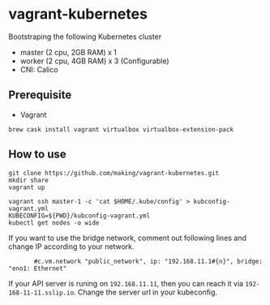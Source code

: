 # vagrant-kubernetes

Bootstraping the following Kubernetes cluster

* master (2 cpu, 2GB RAM) x 1
* worker (2 cpu, 4GB RAM) x 3 (Configurable)
* CNI: Calico

## Prerequisite

- Vagrant

```
brew cask install vagrant virtualbox virtualbox-extension-pack
```

## How to use

```
git clone https://github.com/making/vagrant-kubernetes.git
mkdir share
vagrant up
```

```
vagrant ssh master-1 -c 'cat $HOME/.kube/config' > kubconfig-vagrant.yml
KUBECONFIG=${PWD}/kubconfig-vagrant.yml
kubectl get nodes -o wide
```


If you want to use the bridge network, comment out following lines and change IP according to your network.

```
       #c.vm.network "public_network", ip: "192.168.11.1#{n}", bridge: "eno1: Ethernet"
```

If your API server is runing on `192.168.11.11`, then you can reach it via `192-168-11-11.sslip.io`. Change the server url in your kubeconfig.